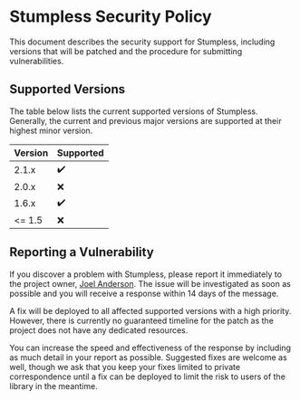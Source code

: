 # Stumpless Security Policy
This document describes the security support for Stumpless, including versions
that will be patched and the procedure for submitting vulnerabilities.

## Supported Versions
The table below lists the current supported versions of Stumpless. Generally,
the current and previous major versions are supported at their highest minor
version.

| Version | Supported          |
| ------- | ------------------ |
| 2.1.x   | :heavy_check_mark: |
| 2.0.x   | :x:                |
| 1.6.x   | :heavy_check_mark: |
| <= 1.5  | :x:                |


## Reporting a Vulnerability
If you discover a problem with Stumpless, please report it immediately to the
project owner, [Joel Anderson](mailto:joelanderson333@gmail.com). The issue
will be investigated as soon as possible and you will receive a response within
14 days of the message.

A fix will be deployed to all affected supported versions with a high priority.
However, there is currently no guaranteed timeline for the patch as the project
does not have any dedicated resources.

You can increase the speed and effectiveness of the response by including as
much detail in your report as possible. Suggested fixes are welcome as well,
though we ask that you keep your fixes limited to private correspondence until
a fix can be deployed to limit the risk to users of the library in the meantime.
